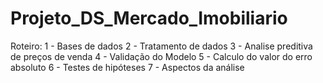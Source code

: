 # Projeto_DS_Mercado_Imobiliario
Roteiro:
1 - Bases de dados
2 - Tratamento de dados
3 - Analise preditiva de preços de venda
4 - Validação do Modelo
5 - Calculo do valor do erro absoluto
6 - Testes de hipóteses
7 - Aspectos da análise

